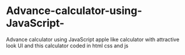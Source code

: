# Advance-calculator-using-JavaScript-
Advance calculator using JavaScript apple like calculator with attractive look UI and this calculator coded in html css and js 

